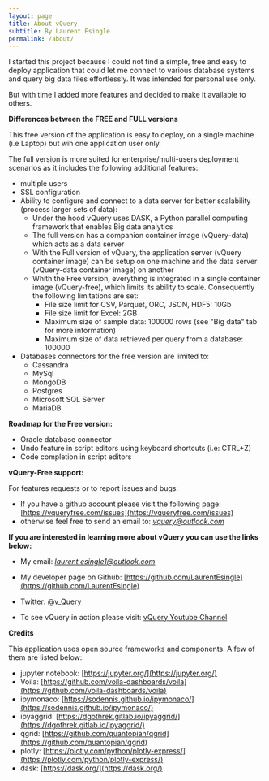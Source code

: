```yaml
---
layout: page
title: About vQuery
subtitle: By Laurent Esingle
permalink: /about/
---
```


I started this project because I could not find a simple, free and easy to deploy application that could let me connect to various database systems and query big data files effortlessly. It was intended for personal use only.

But with time I added more features and decided to make it available to others.

**Differences between the FREE and FULL versions**

This free version of the application is easy to deploy, on a single machine (i.e Laptop) but wih one application user only.

The full version is more suited for enterprise/multi-users deployment scenarios as it includes the following additional features:

- multiple users
- SSL configuration
- Ability to configure and connect to a data server for better scalability (process larger sets of data):
  - Under the hood vQuery uses DASK, a Python parallel computing framework that enables Big data analytics
  - The full version has a companion container image (vQuery-data) which acts as a data server
  - With the Full version of vQuery, the application server (vQuery container image) can be setup on one machine and the data server (vQuery-data container image) on another
  - Whith the Free version, everything is integrated in a single container image (vQuery-free), which limits its ability to scale. Consequently the following limitations are set:
    - File size limit for CSV, Parquet, ORC, JSON, HDF5:  10Gb
    - File size limit for Excel: 2GB
    - Maximum size of sample data:  100000 rows (see "Big data" tab for more information)
    - Maximum size of data retrieved per query from a database: 100000
- Databases connectors for the free version are limited to:
  - Cassandra
  - MySql
  - MongoDB
  - Postgres
  - Microsoft SQL Server
  - MariaDB

**Roadmap for the Free version:**

- Oracle database connector
- Undo feature in script editors using keyboard shortcuts (i.e: CTRL+Z)
- Code completion in script editors

**vQuery-Free support:**

For features requests or to report issues and bugs:

- If you have a github account please visit the following page: [https://vqueryfree.com/issues](https://vqueryfree.com/issues)
- otherwise feel free to send an email to: *vquery@outlook.com*

**If you are interested in learning more about vQuery you can use the links below:**

- My email: *laurent.esingle1@outlook.com*

- My developer page on Github: [https://github.com/LaurentEsingle](https://github.com/LaurentEsingle)

- Twitter: [@v_Query](https://twitter.com/vQuery_Free)

- To see vQuery in action please visit: [vQuery Youtube Channel](https://www.youtube.com/channel/UCrLNHFgHfw3P0eqKlPLpTwQ)

**Credits**

This application uses open source frameworks and components. A few of them are listed below:

- jupyter notebook:  [https://jupyter.org/](https://jupyter.org/)
- Voila:  [https://github.com/voila-dashboards/voila](https://github.com/voila-dashboards/voila)
- ipymonaco:  [https://sodennis.github.io/ipymonaco/](https://sodennis.github.io/ipymonaco/)
- ipyaggrid:  [https://dgothrek.gitlab.io/ipyaggrid/](https://dgothrek.gitlab.io/ipyaggrid/)
- qgrid:  [https://github.com/quantopian/qgrid](https://github.com/quantopian/qgrid)
- plotly:  [https://plotly.com/python/plotly-express/](https://plotly.com/python/plotly-express/)
- dask:  [https://dask.org/](https://dask.org/)
